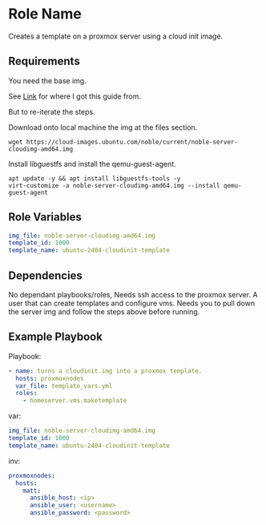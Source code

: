Role Name
=========

Creates a template on a proxmox server using a cloud init image. 

Requirements
------------

You need the base img. 

See [Link](https://austinsnerdythings.com/2021/08/30/how-to-create-a-proxmox-ubuntu-cloud-init-image/) for where I got this guide from. 

But to re-iterate the steps. 

Download onto local machine the img at the files section.
```
wget https://cloud-images.ubuntu.com/noble/current/noble-server-cloudimg-amd64.img
```

Install libguestfs and install the qemu-guest-agent.
```
apt update -y && apt install libguestfs-tools -y
virt-customize -a noble-server-cloudimg-amd64.img --install qemu-guest-agent
```

Role Variables
--------------

```YAML
img_file: noble-server-cloudimg-amd64.img
template_id: 1000
template_name: ubuntu-2404-cloudinit-template
```

Dependencies
------------

No dependant playbooks/roles,
Needs ssh access to the proxmox server.
A user that can create templates and configure vms. 
Needs you to pull down the server img and follow the steps above before running. 

Example Playbook
----------------

Playbook:
```YAML
- name: turns a cloudinit.img into a proxmox template. 
  hosts: proxmoxnodes
  var_file: template_vars.yml
  roles:
    - homeserver.vms.maketemplate
```
var:
```YAML
img_file: noble-server-cloudimg-amd64.img
template_id: 1000
template_name: ubuntu-2404-cloudinit-template
```
inv:
```YAML
proxmoxnodes:
  hosts: 
    matt:
      ansible_host: <ip>
      ansible_user: <username>
      ansible_password: <password>
```
